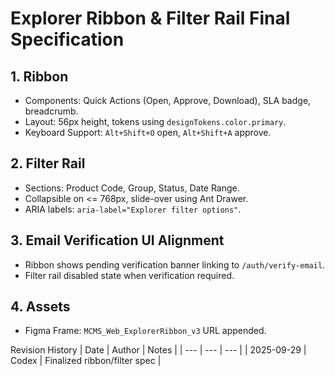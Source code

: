 # Explorer Ribbon & Filter Rail Final Specification

## 1. Ribbon
- Components: Quick Actions (Open, Approve, Download), SLA badge, breadcrumb.
- Layout: 56px height, tokens using `designTokens.color.primary`.
- Keyboard Support: `Alt+Shift+O` open, `Alt+Shift+A` approve.

## 2. Filter Rail
- Sections: Product Code, Group, Status, Date Range.
- Collapsible on <= 768px, slide-over using Ant Drawer.
- ARIA labels: `aria-label="Explorer filter options"`.

## 3. Email Verification UI Alignment
- Ribbon shows pending verification banner linking to `/auth/verify-email`.
- Filter rail disabled state when verification required.

## 4. Assets
- Figma Frame: `MCMS_Web_ExplorerRibbon_v3` URL appended.

Revision History
| Date | Author | Notes |
| --- | --- | --- |
| 2025-09-29 | Codex | Finalized ribbon/filter spec |
